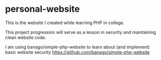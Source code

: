 # personal-website

This is the website I created while 
learning PHP in college.

This project progression will serve 
as a lesson in security and maintaining 
clean website code.

I am using banago/simple-php-website
to learn about (and implement) basic 
website security
https://github.com/banago/simple-php-website
